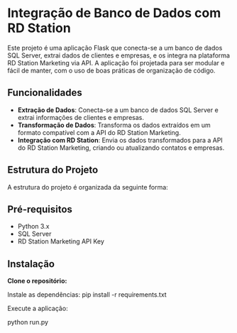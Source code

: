 # Integração de Banco de Dados com RD Station

Este projeto é uma aplicação Flask que conecta-se a um banco de dados SQL Server, extrai dados de clientes e empresas, e os integra na plataforma RD Station Marketing via API. A aplicação foi projetada para ser modular e fácil de manter, com o uso de boas práticas de organização de código.

## Funcionalidades

- **Extração de Dados**: Conecta-se a um banco de dados SQL Server e extrai informações de clientes e empresas.
- **Transformação de Dados**: Transforma os dados extraídos em um formato compatível com a API do RD Station Marketing.
- **Integração com RD Station**: Envia os dados transformados para a API do RD Station Marketing, criando ou atualizando contatos e empresas.

## Estrutura do Projeto

A estrutura do projeto é organizada da seguinte forma:


## Pré-requisitos

- Python 3.x
- SQL Server
- RD Station Marketing API Key

## Instalação

 **Clone o repositório:**

Instale as dependências:
pip install -r requirements.txt

Execute a aplicação:


python run.py
